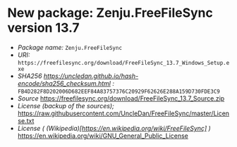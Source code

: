 # New package: Zenju.FreeFileSync version 13.7

* *Package name:* `Zenju.FreeFileSync`
* *URI:* `https://freefilesync.org/download/FreeFileSync_13.7_Windows_Setup.exe`
* *SHA256 https://uncledan.github.io/hash-encode/sha256_checksum.html :* `FB4D282F8D202006D682EEF84A83757376C20929F62626E288A159D730FDE3C9`
* *Source* https://freefilesync.org/download/FreeFileSync_13.7_Source.zip
* *License (backup of the sources);* https://raw.githubusercontent.com/UncleDan/FreeFileSync/master/License.txt
* *License ( (Wikipedia)[https://en.wikipedia.org/wiki/FreeFileSync] )* https://en.wikipedia.org/wiki/GNU_General_Public_License